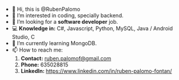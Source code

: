 - 👋 Hi, this is @RubenPalomo
- 👀 I’m interested in coding, specially backend.
- 💞️ I’m looking for a **software developer** job.
- 💻 **Knowledge in:** C#, Javascript, Python, MySQL, Java / Android Studio, C
- 🌱 I’m currently learning MongoDB.
- 📫 How to reach me:
  1. **Contact:** ruben.palomof@gmail.com<br>
  2. **Phone:** 635028815<br>
  3. **LinkedIn:** https://www.linkedin.com/in/ruben-palomo-fontan/

<!---
RubenPalomo/RubenPalomo is a ✨ special ✨ repository because its `README.md` (this file) appears on your GitHub profile.
You can click the Preview link to take a look at your changes.
--->
